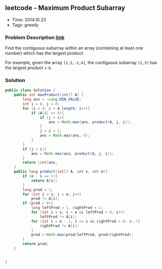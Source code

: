 ## leetcode - Maximum Product Subarray
- Time: 2014.10.23
- Tags: greedy

### Problem Description [link][1]
Find the contiguous subarray within an array (containing at least one number) which has the largest product.

For example, given the array `[2,3,-2,4]`,
the contiguous subarray `[2,3]` has the largest product = `6`.

### Solution
```java
public class Solution {
    public int maxProduct(int[] A) {
        long ans = -Long.MIN_VALUE;
        int i = 0, j = 0;
        for (i = 0; i < A.length; i++){
            if (A[i] == 0){
                if (j < i){
                    ans = Math.max(ans, product(A, j, i));
                }
                j = i + 1;
                ans = Math.max(ans, 0);
            }
        }
        if (j < i){
            ans = Math.max(ans, product(A, j, i));
        }
        return (int)ans;
    }
    public long product(int[] A, int s, int e){
        if (e - s == 1){
            return A[s];
        }
        long prod = 1;
        for (int i = s; i < e; i++)
            prod *= A[i];
        if (prod < 0){
            long leftProd = 1, rightProd = 1;
            for (int i = s; i < e && leftProd > 0; i++)
                leftProd *= A[i];
            for (int i = e - 1; i >= s && rightProd > 0; i--){
                rightProd *= A[i];
            }
            prod = Math.max(prod/leftProd, prod/rightProd);
        }
        return prod;
    }
    
    
}
```

[1]: https://oj.leetcode.com/problems/maximum-product-subarray/ "maximum-product-subarray"

